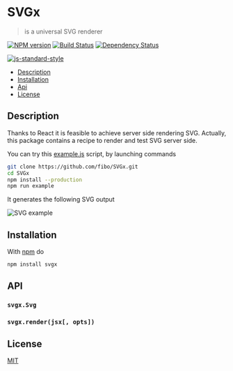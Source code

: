 # SVGx

> is a universal SVG renderer

[![NPM version](https://badge.fury.io/js/svgx.svg)](http://badge.fury.io/js/svgx) [![Build Status](https://travis-ci.org/fibo/SVGx.svg?branch=master)](https://travis-ci.org/fibo/SVGx?branch=master) [![Dependency Status](https://david-dm.org/fibo/svgx.svg)](https://david-dm.org/fibo/svgx)

[![js-standard-style](https://cdn.rawgit.com/feross/standard/master/badge.svg)](https://github.com/feross/standard)

* [Description](#description)
* [Installation](#installation)
* [Api](#api)
* [License](#license)

## Description

Thanks to React it is feasible to achieve server side rendering SVG.
Actually, this package contains a recipe to render and test SVG server side.

You can try this [example.js][example_js] script, by launching commands

```bash
git clone https://github.com/fibo/SVGx.git
cd SVGx
npm install --production
npm run example
```

It generates the following SVG output

![SVG example][example_svg]

## Installation

With [npm](https://npmjs.org/) do

```bash
npm install svgx
```

## API

### `svgx.Svg`

### `svgx.render(jsx[, opts])`

## License

[MIT](http://g14n.info/mit-license/)

[example_js]: https://github.com/fibo/SVGx/blob/master/example.js
[example_svg]: https://cdn.rawgit.com/fibo/SVGx/master/example.svg
